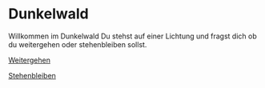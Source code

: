 # Dunkelwald

Willkommen im Dunkelwald
Du stehst auf einer Lichtung und fragst dich ob du weitergehen oder stehenbleiben sollst.

[Weitergehen](weitergehen.md)

[Stehenbleiben](stehenblieben.md)
